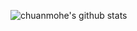 
![chuanmohe's github stats](https://github-readme-stats.vercel.app/api?username=chuanmohe&show_icons=true&count_private=true&include_all_commits=true&bg_color=30,e96443,904e95&title_color=fff&text_color=fff&icon_color=79ff97)
